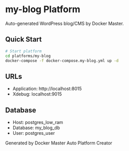 # my-blog Platform

Auto-generated WordPress blog/CMS by Docker Master.

## Quick Start

```bash
# Start platform
cd platforms/my-blog
docker-compose -f docker-compose.my-blog.yml up -d
```

## URLs
- Application: http://localhost:8015
- Xdebug: localhost:9015

## Database
- Host: postgres_low_ram
- Database: my_blog_db
- User: postgres_user

Generated by Docker Master Auto Platform Creator
